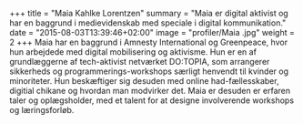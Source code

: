 +++
title = "Maia Kahlke Lorentzen"
summary = "Maia er digital aktivist og har en baggrund i medievidenskab med speciale i digital kommunikation."
date = "2015-08-03T13:39:46+02:00"
image = "profiler/Maia .jpg"
weight = 2
+++
Maia har en baggrund i Amnesty International og Greenpeace, hvor hun arbejdede med digital mobilisering og aktivisme. Hun er en af grundlæggerne af tech-aktivist netværket DO:TOPIA, som arrangerer sikkerheds og programmerings-workshops særligt henvendt til kvinder og minoriteter. Hun beskæftiger sig desuden med online had-fællesskaber, digitial chikane og hvordan man modvirker det. Maia er desuden er erfaren taler og oplægsholder, med et talent for at designe involverende workshops og læringsforløb.
